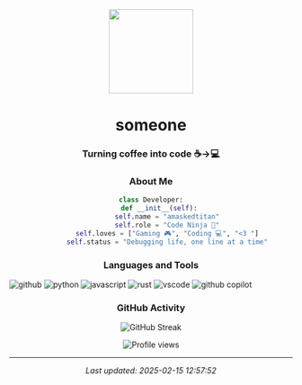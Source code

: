 <div align="center">
  <img src="https://i.pinimg.com/originals/b3/db/57/b3db578eee7f9c757429a68ca32892fa.gif" width="150" height="150"/>
</h1>

<h1 align="center">someone</h1>
<h3 align="center">Turning coffee into code ☕→💻</h3>

### About Me
```python
class Developer:
    def __init__(self):
        self.name = "amaskedtitan"
        self.role = "Code Ninja 🥷"
        self.loves = ["Gaming 🎮", "Coding 💻", "<3 "]
        self.status = "Debugging life, one line at a time"
```

### Languages and Tools
<p align="left">
  <img src="https://img.shields.io/badge/GitHub-100000?style=for-the-badge&logo=github&logoColor=white" alt="github"/>
  <img src="https://img.shields.io/badge/Python-3776AB?style=for-the-badge&logo=python&logoColor=white" alt="python"/>
  <img src="https://img.shields.io/badge/JavaScript-F7DF1E?style=for-the-badge&logo=javascript&logoColor=black" alt="javascript"/>
  <img src="https://img.shields.io/badge/Rust-000000?style=for-the-badge&logo=rust&logoColor=white" alt="rust"/>
  <img src="https://img.shields.io/badge/VSCode-007ACC?style=for-the-badge&logo=visual-studio-code&logoColor=white" alt="vscode"/>
  <img src="https://img.shields.io/badge/GitHub_Copilot-000000?style=for-the-badge&logo=github&logoColor=white" alt="github copilot"/>
</p>

### GitHub Activity
<p align="center">
  <img src="https://github-readme-streak-stats.herokuapp.com/?user=amaskedtitan&theme=dark" alt="GitHub Streak"/>
</p>

<div align="center">
  <img src="https://komarev.com/ghpvc/?username=amaskedtitan&color=blueviolet&style=flat" alt="Profile views"/>
</div>

---
<div align="center">
  <i>Last updated: 2025-02-15 12:57:52</i>
</div>

<!--
Quick tip: You can update this README by editing the README.md file in your profile repository!
-->
